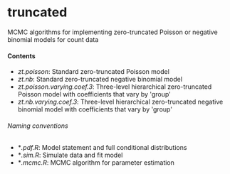 # truncated

MCMC algorithms for implementing zero-truncated Poisson or negative binomial models for count data

#### Contents

- *zt.poisson*: Standard zero-truncated Poisson model
- *zt.nb*: Standard zero-truncated negative binomial model
- *zt.poisson.varying.coef.3*: Three-level hierarchical zero-truncated Poisson model with coefficients that vary by 'group'
- *zt.nb.varying.coef.3*: Three-level hierarchical zero-truncated negative binomial model with coefficients that vary by 'group'

###### Naming conventions
- **.pdf.R*: Model statement and full conditional distributions
- **.sim.R*: Simulate data and fit model
- **.mcmc.R*: MCMC algorithm for parameter estimation
